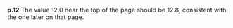 
**p.12** The value 12.0 near the top of the page should be 12.8,
consistent with the one later on that page.

